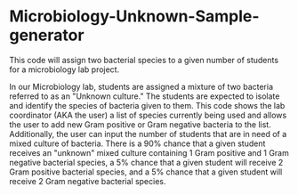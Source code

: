 # Microbiology-Unknown-Sample-generator
This code will assign two bacterial species to a given number of students for a microbiology lab project.

In our Microbiology lab, students are assigned a mixture of two bacteria referred to as an "Unknown culture." The students are expected to isolate and identify the species of bacteria given to them.  This code shows the lab coordinator (AKA the user) a list of species currently being used and allows the user to add new Gram positive or Gram negative bacteria to the list. Additionally, the user can input the number of students that are in need of a mixed culture of bacteria.  There is a 90% chance that a given student receives an "unknown" mixed culture containing 1 Gram positive and 1 Gram negative bacterial species, a 5% chance that a given student will receive 2 Gram positive bacterial species, and a 5% chance that a given student will receive 2 Gram negative bacterial species.

